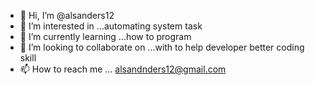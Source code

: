 - 👋 Hi, I’m @alsanders12
- 👀 I’m interested in ...automating system task
- 🌱 I’m currently learning ...how to program
- 💞️ I’m looking to collaborate on ...with to help developer better coding skill   
- 📫 How to reach me ... alsandnders12@gmail.com

<!---
alsanders12/alsanders12 is a ✨ special ✨ repository because its `README.md` (this file) appears on your GitHub profile.
You can click the Preview link to take a look at your changes.
--->
